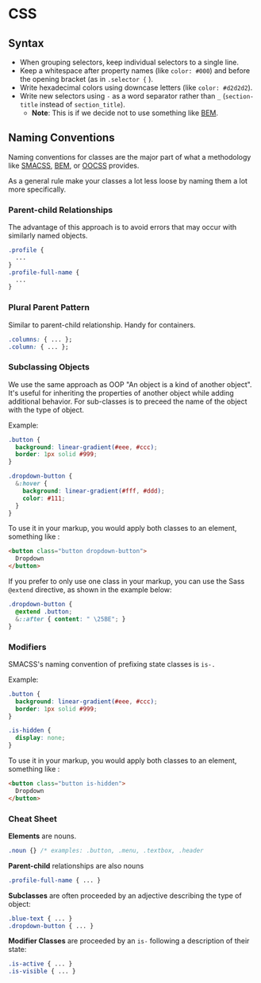 # CSS

## Syntax

* When grouping selectors, keep individual selectors to a single line.
* Keep a whitespace after property names (like `color: #000`) and before the opening bracket (as in `.selector {` ).
* Write hexadecimal colors using downcase letters (like `color: #d2d2d2`).
* Write new selectors using `-` as a word separator rather than `_` (`section-title` instead of `section_title`).
   * **Note**: This is if we decide not to use something like [BEM](https://en.bem.info/).


## Naming Conventions

Naming conventions for classes are the major part of what a methodology like [SMACSS](https://smacss.com/), [BEM](https://en.bem.info/), or [OOCSS](https://github.com/stubbornella/oocss/tree/master/oocss) provides.

As a general rule make your classes a lot less loose by naming them a lot more specifically.

### Parent-child Relationships

The advantage of this approach is to avoid errors that may occur with similarly named objects.
```css
.profile {
  ...
}
.profile-full-name {
  ...
}
```

###  Plural Parent Pattern

Similar to parent-child relationship. Handy for containers.

```css
.columns: { ... };
.column: { ... };
```

###  Subclassing Objects

We use the same approach as OOP "An object is a kind of another object". It's useful for inheriting the properties of another object while adding additional behavior.
For sub-classes is to preceed the name of the object with the type of object.

Example:
```scss
.button {
  background: linear-gradient(#eee, #ccc);
  border: 1px solid #999;
}

.dropdown-button {
  &:hover {
    background: linear-gradient(#fff, #ddd);
    color: #111;
  }
}
```

To use it in your markup, you would apply both classes to an element, something like :

```html
<button class="button dropdown-button">
  Dropdown
</button>
```

If you prefer to only use one class in your markup, you can use the Sass `@extend` directive, as shown in the example below:

```scss
.dropdown-button {
  @extend .button;
  &::after { content: " \25BE"; }
}
```

###  Modifiers

SMACSS's naming convention of prefixing state classes is `is-.`

Example:
```scss
.button {
  background: linear-gradient(#eee, #ccc);
  border: 1px solid #999;
}

.is-hidden {
  display: none;
}
```

To use it in your markup, you would apply both classes to an element, something like :

```html
<button class="button is-hidden">
  Dropdown
</button>
```

###  Cheat Sheet

**Elements** are nouns.

```css
.noun {} /* examples: .button, .menu, .textbox, .header
```

**Parent-child** relationships are also nouns

```css
.profile-full-name { ... }
```

**Subclasses** are often proceeded by an adjective describing the type of object:

```css
.blue-text { ... }
.dropdown-button { ... }
```

**Modifier Classes** are proceeded by an `is-` following a description of their state:

```css
.is-active { ... }
.is-visible { ... }
```
